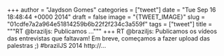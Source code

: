 
+++
author = "Jaydson Gomes"
categories = ["tweet"]
date = "Tue Sep 16 18:48:44 +0000 2014"
draft = false
image = "{TWEET_IMAGE}"
slug = "01cdfe7a2a964e51814259b6b22f2f234c3a559f"
tags = ["tweet"]
title = """RT @braziljs: Publicamos ..."""
+++
RT @braziljs: Publicamos os vídeos das entrevistas que faltavam! Em breve, começamos a fazer upload das palestras ;) #brazilJS 2014 http://…
